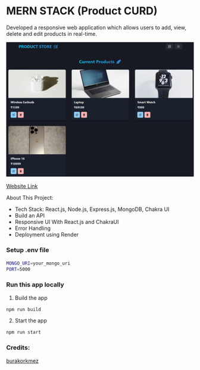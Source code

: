 # MERN STACK (Product CURD)

Developed a responsive web application which allows users to add, view, delete and edit products in real-time.

![image_alt](https://github.com/p-sher4win/mern-stack-proj/blob/832e491c5b0d2685669492480bbff5b204006a6d/frontend/public/mern-stack-proj.png)

[Website Link](https://mern-stack-proj-3o5g.onrender.com)

About This Project:
- Tech Stack: React.js, Node.js, Express.js, MongoDB, Chakra UI
- Build an API
- Responsive UI With React.js and ChakraUI
- Error Handling
- Deployment using Render

### Setup .env file
```bash
MONGO_URI=your_mongo_uri
PORT=5000
```

### Run this app locally
1. Build the app
```bash
npm run build
```
2. Start the app
```bash
npm run start
```

### Credits:

[burakorkmez](https://github.com/burakorkmez/mern-crash-course)
